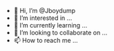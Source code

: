 - 👋 Hi, I’m @Jboydump
- 👀 I’m interested in ...
- 🌱 I’m currently learning ...
- 💞️ I’m looking to collaborate on ...
- 📫 How to reach me ...

<!---
Jboydump/Jboydump is a ✨ special ✨ repository because its `README.md` (this file) appears on your GitHub profile.
You can click the Preview link to take a look at your changes.
--->
